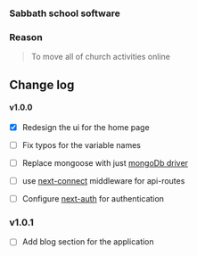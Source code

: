 ### Sabbath school software

### Reason

> To move all of church activities online


## Change log

#### v1.0.0



- [x] Redesign the ui for the home page
- [ ] Fix typos for the variable names
- [ ] Replace mongoose with just [mongoDb driver](https://www.npmjs.com/package/mongodb)
- [ ] use [next-connect](https://www.npmjs.com/package/next-connect) middleware for api-routes
- [ ] Configure [next-auth](https://next-auth.js.org/providers/credentials#example-code) for authentication


### v1.0.1

- [ ] Add blog section for the application
